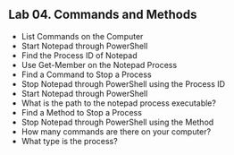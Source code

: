 ## Lab 04. Commands and Methods

- List Commands on the Computer
- Start Notepad through PowerShell
- Find the Process ID of Notepad
- Use Get-Member on the Notepad Process
- Find a Command to Stop a Process
- Stop Notepad through PowerShell using the Process ID
- Start Notepad through PowerShell
- What is the path to the notepad process executable?
- Find a Method to Stop a Process
- Stop Notepad through PowerShell using the Method
- How many commands are there on your computer?
- What type is the process?